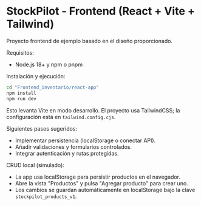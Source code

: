 # StockPilot - Frontend (React + Vite + Tailwind)

Proyecto frontend de ejemplo basado en el diseño proporcionado.

Requisitos:
- Node.js 18+ y npm o pnpm

Instalación y ejecución:

```bash
cd "Frontend_inventario/react-app"
npm install
npm run dev
```

Esto levanta Vite en modo desarrollo. El proyecto usa TailwindCSS; la configuración está en `tailwind.config.cjs`.

Siguientes pasos sugeridos:
- Implementar persistencia (localStorage o conectar API).
- Añadir validaciones y formularios controlados.
- Integrar autenticación y rutas protegidas.

CRUD local (simulado):
- La app usa localStorage para persistir productos en el navegador.
- Abre la vista "Productos" y pulsa "Agregar producto" para crear uno.
- Los cambios se guardan automáticamente en localStorage bajo la clave `stockpilot_products_v1`.
